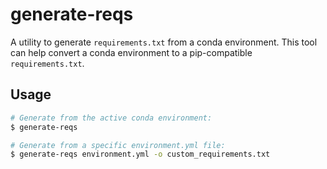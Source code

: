 # generate-reqs

A utility to generate `requirements.txt` from a conda environment. This tool can help convert a conda environment to a pip-compatible `requirements.txt`.

## Usage

```bash
# Generate from the active conda environment:
$ generate-reqs

# Generate from a specific environment.yml file:
$ generate-reqs environment.yml -o custom_requirements.txt

